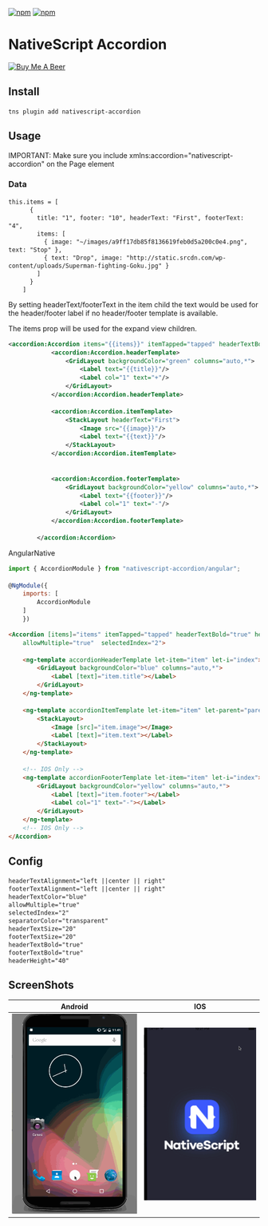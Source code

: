 [![npm](https://img.shields.io/npm/v/nativescript-accordion.svg)](https://www.npmjs.com/package/nativescript-accordion)
[![npm](https://img.shields.io/npm/dt/nativescript-accordion.svg?label=npm%20downloads)](https://www.npmjs.com/package/nativescript-accordion)

# NativeScript Accordion

[![Buy Me A Beer](https://img.shields.io/badge/Buy%20Me%20A%20Beer-PayPal-brightgreen.svg)](https://www.paypal.me/triniwiz)

## Install
`tns plugin add nativescript-accordion`

## Usage

IMPORTANT: Make sure you include xmlns:accordion="nativescript-accordion" on the Page element

### Data

```
this.items = [
      {
        title: "1", footer: "10", headerText: "First", footerText: "4",
        items: [
          { image: "~/images/a9ff17db85f8136619feb0d5a200c0e4.png", text: "Stop" },
          { text: "Drop", image: "http://static.srcdn.com/wp-content/uploads/Superman-fighting-Goku.jpg" }
        ]
      }
    ]
```
By setting headerText/footerText in the item child the text would be used for the header/footer label if no header/footer template is available.

The items prop will be used for the expand view children.

```xml
<accordion:Accordion items="{{items}}" itemTapped="tapped" headerTextBold="true" headerTextColor="white" headerColor="pink"  headerTextColor="blue" allowMultiple="true" id="ac" selectedIndex="1">
            <accordion:Accordion.headerTemplate>
                <GridLayout backgroundColor="green" columns="auto,*">
                    <Label text="{{title}}"/>
                    <Label col="1" text="+"/>
                </GridLayout>
            </accordion:Accordion.headerTemplate>

            <accordion:Accordion.itemTemplate>
                <StackLayout headerText="First">
                    <Image src="{{image}}"/>
                    <Label text="{{text}}"/>
                </StackLayout>
            </accordion:Accordion.itemTemplate>
            

            <accordion:Accordion.footerTemplate>
                <GridLayout backgroundColor="yellow" columns="auto,*">
                    <Label text="{{footer}}"/>
                    <Label col="1" text="-"/>
                </GridLayout>
            </accordion:Accordion.footerTemplate>

        </accordion:Accordion>
```

AngularNative

```js
import { AccordionModule } from "nativescript-accordion/angular";

@NgModule({
    imports: [
        AccordionModule
    ]
    })
```

```html
<Accordion [items]="items" itemTapped="tapped" headerTextBold="true" headerTextColor="white" headerColor="pink" headerTextColor="blue"
    allowMultiple="true"  selectedIndex="2">

    <ng-template accordionHeaderTemplate let-item="item" let-i="index">
        <GridLayout backgroundColor="blue" columns="auto,*">
            <Label [text]="item.title"></Label>
        </GridLayout>
    </ng-template>

    <ng-template accordionItemTemplate let-item="item" let-parent="parentIndex" let-even="even" let-child="childIndex">
        <StackLayout>
            <Image [src]="item.image"></Image>
            <Label [text]="item.text"></Label>
        </StackLayout>
    </ng-template>

    <!-- IOS Only -->
    <ng-template accordionFooterTemplate let-item="item" let-i="index">
        <GridLayout backgroundColor="yellow" columns="auto,*">
            <Label [text]="item.footer"></Label>
            <Label col="1" text="-"></Label>
        </GridLayout>
    </ng-template>
    <!-- IOS Only -->
</Accordion>
```

## Config
```
headerTextAlignment="left ||center || right"  
footerTextAlignment="left ||center || right"
headerTextColor="blue" 
allowMultiple="true"
selectedIndex="2"
separatorColor="transparent"
headerTextSize="20"
footerTextSize="20"
headerTextBold="true"
footerTextBold="true"
headerHeight="40"
```


## ScreenShots
Android | IOS
--------|---------
![SS](ss/android.gif?raw=true) | ![SS](ss/ios.gif?raw=true)
